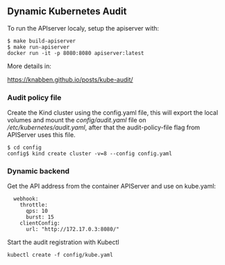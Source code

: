 Dynamic Kubernetes Audit
---

To run the APIserver localy, setup the apiserver with:

```
$ make build-apiserver
$ make run-apiserver
docker run -it -p 8080:8080 apiserver:latest
``` 

More details in:

https://knabben.github.io/posts/kube-audit/

### Audit policy file

Create the Kind cluster using the config.yaml file, this will export the local volumes
and mount the *config/audit.yaml* file on */etc/kubernetes/audit.yaml*, after that
the audit-policy-file flag from APIServer uses this file. 

```
$ cd config
config$ kind create cluster -v=8 --config config.yaml
```

### Dynamic backend

Get the API address from the container APIServer and use on kube.yaml:

```  
  webhook:
    throttle:
      qps: 10
      burst: 15
    clientConfig:
      url: "http://172.17.0.3:8080/"
```

Start the audit registration with Kubectl 
```
kubectl create -f config/kube.yaml

```
